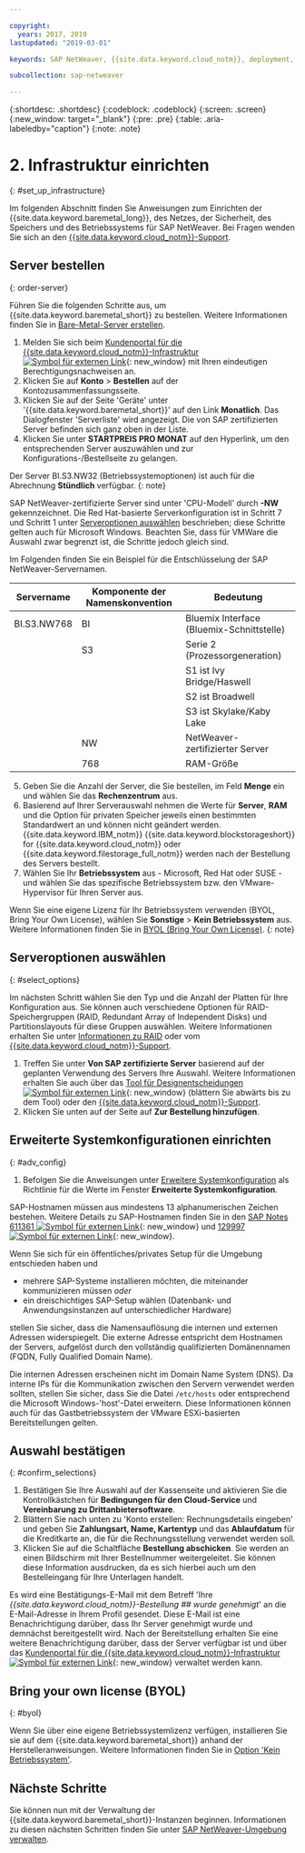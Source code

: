 ```yaml
---

copyright:
  years: 2017, 2019
lastupdated: "2019-03-01"

keywords: SAP NetWeaver, {{site.data.keyword.cloud_notm}}, deployment, BYOL, database

subcollection: sap-netweaver

---
```


{:shortdesc: .shortdesc}
{:codeblock: .codeblock}
{:screen: .screen}
{:new_window: target="_blank"}
{:pre: .pre}
{:table: .aria-labeledby="caption"}
{:note: .note}

# 2. Infrastruktur einrichten
{: #set_up_infrastructure}

Im folgenden Abschnitt finden Sie Anweisungen zum Einrichten der {{site.data.keyword.baremetal_long}}, des Netzes, der Sicherheit, des Speichers und des Betriebssystems für SAP NetWeaver. Bei Fragen wenden Sie sich an den [{{site.data.keyword.cloud_notm}}-Support](/docs/get-support?topic=get-support-getting-customer-support#getting-customer-support).

## Server bestellen
{: order-server}

Führen Sie die folgenden Schritte aus, um {{site.data.keyword.baremetal_short}} zu bestellen. Weitere Informationen finden Sie in [Bare-Metal-Server erstellen](/docs/bare-metal?topic=bare-metal-ordering-baremetal-server#ordering-baremetal-server).

1. Melden Sie sich beim [Kundenportal für die {{site.data.keyword.cloud_notm}}-Infrastruktur ![Symbol für externen Link](../../icons/launch-glyph.svg "Symbol für externen Link")](https://control.softlayer.com){: new_window} mit Ihren eindeutigen Berechtigungsnachweisen an. 
2. Klicken Sie auf **Konto** > **Bestellen** auf der Kontozusammenfassungsseite.
3. Klicken Sie auf der Seite 'Geräte' unter '{{site.data.keyword.baremetal_short}}' auf den Link **Monatlich**. Das Dialogfenster 'Serverliste' wird angezeigt. Die von SAP zertifizierten Server befinden sich ganz oben in der Liste. 
4. Klicken Sie unter **STARTPREIS PRO MONAT** auf den Hyperlink, um den entsprechenden Server auszuwählen und zur Konfigurations-/Bestellseite zu gelangen.

Der Server BI.S3.NW32 (Betriebssystemoptionen) ist auch für die Abrechnung **Stündlich** verfügbar.
{: note}

   SAP NetWeaver-zertifizierte Server sind unter 'CPU-Modell' durch **-NW** gekennzeichnet. Die Red Hat-basierte Serverkonfiguration ist in Schritt 7 und Schritt 1 unter [Serveroptionen auswählen](#select_options) beschrieben; diese Schritte gelten auch für Microsoft Windows. Beachten Sie, dass für VMWare die Auswahl zwar begrenzt ist, die Schritte jedoch gleich sind.

   Im Folgenden finden Sie ein Beispiel für die Entschlüsselung der SAP NetWeaver-Servernamen. 

| Servername  | Komponente der Namenskonvention | Bedeutung |
| --- | --- | --- |
| BI.S3.NW768 | BI | Bluemix Interface (Bluemix-Schnittstelle) |
| | S3 | Serie 2 (Prozessorgeneration) |
| | | S1 ist Ivy Bridge/Haswell |
| | | S2 ist Broadwell |
| | | S3 ist Skylake/Kaby Lake |
| | NW | NetWeaver-zertifizierter Server |
| | 768 | RAM-Größe |

5. Geben Sie die Anzahl der Server, die Sie bestellen, im Feld **Menge** ein und wählen Sie das **Rechenzentrum** aus.
6. Basierend auf Ihrer Serverauswahl nehmen die Werte für **Server**, **RAM** und die Option für privaten Speicher jeweils einen bestimmten Standardwert an und können nicht geändert werden. {{site.data.keyword.IBM_notm}} {{site.data.keyword.blockstorageshort}} for {{site.data.keyword.cloud_notm}} oder {{site.data.keyword.filestorage_full_notm}} werden nach der Bestellung des Servers bestellt. 
7. Wählen Sie Ihr **Betriebssystem** aus - Microsoft, Red Hat oder SUSE - und wählen Sie das spezifische Betriebssystem bzw. den VMware-Hypervisor für Ihren Server aus.

Wenn Sie eine eigene Lizenz für Ihr Betriebssystem verwenden (BYOL, Bring Your Own License), wählen Sie **Sonstige** > **Kein Betriebssystem** aus. Weitere Informationen finden Sie in [BYOL (Bring Your Own License)](#byol).
{: note}

## Serveroptionen auswählen
{: #select_options}

Im nächsten Schritt wählen Sie den Typ und die Anzahl der Platten für Ihre Konfiguration aus. Sie können auch verschiedene Optionen für RAID-Speichergruppen (RAID, Redundant Array of Independent Disks) und Partitionslayouts für diese Gruppen auswählen. Weitere Informationen erhalten Sie unter [Informationen zu RAID](/docs/bare-metal?topic=bare-metal-about-raid#about-raid) oder vom [{{site.data.keyword.cloud_notm}}-Support](/docs/get-support?topic=get-support-getting-customer-support#getting-customer-support).

1. Treffen Sie unter **Von SAP zertifizierte Server** basierend auf der geplanten Verwendung des Servers Ihre Auswahl. Weitere Informationen erhalten Sie auch über das [Tool für Designentscheidungen ![Symbol für externen Link](../../icons/launch-glyph.svg "Symbol für externen Link")](https://github.com/ibm-cloud-architecture/infrastructure-design-decision-tool){: new_window} (blättern Sie abwärts bis zu dem Tool) oder den [{{site.data.keyword.cloud_notm}}-Support](/docs/get-support?topic=get-support-getting-customer-support#getting-customer-support). 
2. Klicken Sie unten auf der Seite auf **Zur Bestellung hinzufügen**.

## Erweiterte Systemkonfigurationen einrichten
{: #adv_config}

1. Befolgen Sie die Anweisungen unter [Erweitere Systemkonfiguration](/docs/bare-metal?topic=bare-metal-ordering-baremetal-server#ordering-baremetal-server) als Richtlinie für die Werte im Fenster **Erweiterte Systemkonfiguration**.

SAP-Hostnamen müssen aus mindestens 13 alphanumerischen Zeichen bestehen. Weitere Details zu SAP-Hostnamen finden Sie in den [SAP Notes 611361 ![Symbol für externen Link](../../icons/launch-glyph.svg "Symbol für externen Link")](https://launchpad.support.sap.com/#/611361){: new_window} und [129997 ![Symbol für externen Link](../../icons/launch-glyph.svg "Symbol für externen Link")](https://launchpad.support.sap.com/#/129997){: new_window}. 

Wenn Sie sich für ein öffentliches/privates Setup für die Umgebung entschieden haben und
  * mehrere SAP-Systeme installieren möchten, die miteinander kommunizieren müssen *oder*
  * ein dreischichtiges SAP-Setup wählen (Datenbank- und Anwendungsinstanzen auf unterschiedlicher Hardware)

stellen Sie sicher, dass die Namensauflösung die internen und externen Adressen widerspiegelt. Die externe Adresse entspricht dem Hostnamen der Servers, aufgelöst durch den vollständig qualifizierten Domänennamen (FQDN, Fully Qualified Domain Name).

Die internen Adressen erscheinen nicht im Domain Name System (DNS). Da interne IPs für die Kommunikation zwischen den Servern verwendet werden sollten, stellen Sie sicher, dass Sie die Datei `/etc/hosts` oder entsprechend die Microsoft Windows-'host'-Datei erweitern. Diese Informationen können auch für das Gastbetriebssystem der VMware ESXi-basierten Bereitstellungen gelten.

## Auswahl bestätigen
{: #confirm_selections}

1. Bestätigen Sie Ihre Auswahl auf der Kassenseite und aktivieren Sie die Kontrollkästchen für **Bedingungen für den Cloud-Service** und **Vereinbarung zu Drittanbietersoftware**.
2. Blättern Sie nach unten zu 'Konto erstellen: Rechnungsdetails eingeben' und geben Sie **Zahlungsart, Name, Kartentyp** und das **Ablaufdatum** für die Kreditkarte an, die für die Rechnungsstellung verwendet werden soll.
3. Klicken Sie auf die Schaltfläche **Bestellung abschicken**. Sie werden an einen Bildschirm mit Ihrer Bestellnummer weitergeleitet. Sie können diese Information ausdrucken, da es sich hierbei auch um den Bestelleingang für Ihre Unterlagen handelt.

Es wird eine Bestätigungs-E-Mail mit dem Betreff 'Ihre _{{site.data.keyword.cloud_notm}}-Bestellung ## wurde genehmigt_' an die E-Mail-Adresse in Ihrem Profil gesendet. Diese E-Mail ist eine Benachrichtigung darüber, dass Ihr Server genehmigt wurde und demnächst bereitgestellt wird. Nach der Bereitstellung erhalten Sie eine weitere Benachrichtigung darüber, dass der Server verfügbar ist und über das [Kundenportal für die {{site.data.keyword.cloud_notm}}-Infrastruktur ![Symbol für externen Link](../../icons/launch-glyph.svg "Symbol für externen Link")](https://control.softlayer.com){: new_window} verwaltet werden kann. 

## Bring your own license (BYOL)
{: #byol}

Wenn Sie über eine eigene Betriebssystemlizenz verfügen, installieren Sie sie auf dem {{site.data.keyword.baremetal_short}} anhand der Herstelleranweisungen. Weitere Informationen finden Sie in [Option 'Kein Betriebssystem'](/docs/bare-metal?topic=bare-metal-bm-no-os#bm-no-os).

## Nächste Schritte

Sie können nun mit der Verwaltung der {{site.data.keyword.baremetal_short}}-Instanzen beginnen. Informationen zu diesen nächsten Schritten finden Sie unter [SAP NetWeaver-Umgebung verwalten](/docs/infrastructure/sap-netweaver?topic=sap-netweaver-manage_environment#manage_environment).
